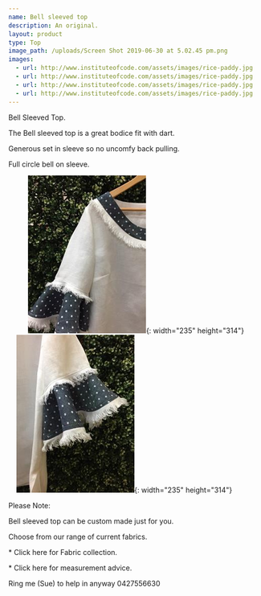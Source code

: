 ```yaml
---
name: Bell sleeved top
description: An original.
layout: product
type: Top
image_path: /uploads/Screen Shot 2019-06-30 at 5.02.45 pm.png
images:
  - url: http://www.instituteofcode.com/assets/images/rice-paddy.jpg
  - url: http://www.instituteofcode.com/assets/images/rice-paddy.jpg
  - url: http://www.instituteofcode.com/assets/images/rice-paddy.jpg
  - url: http://www.instituteofcode.com/assets/images/rice-paddy.jpg
---
```


Bell Sleeved Top.&nbsp;

The Bell sleeved top is a great bodice fit with dart.

Generous set in sleeve so no uncomfy back pulling.

Full circle bell on sleeve.

&nbsp; &nbsp; &nbsp; &nbsp; &nbsp;&nbsp;![](/uploads/img-8765---copy.JPG){: width="235" height="314"}&nbsp; &nbsp; &nbsp; &nbsp; &nbsp; &nbsp;&nbsp;![](/uploads/img-8767---copy.JPG){: width="235" height="314"}

Please Note:

Bell sleeved top can be custom made just for you.

Choose from our range of current fabrics.

\* Click here for Fabric collection.

\* Click here for measurement advice.

Ring me (Sue) to help in anyway 0427556630

